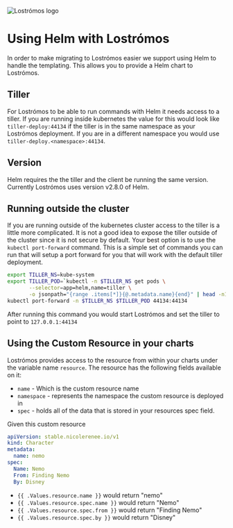 ![Lostrómos logo](images/logo.png)

# Using Helm with Lostrómos

In order to make migrating to Lostrómos easier we support using Helm to handle
the templating. This allows you to provide a Helm chart to Lostrómos.

## Tiller

For Lostrómos to be able to run commands with Helm it needs access to a tiller.
If you are running inside kubernetes the value for this would look like
`tiller-deploy:44134` if the tiller is in the same namespace as your Lostrómos
deployment. If you are in a different namespace you would use
`tiller-deploy.<namespace>:44134`.

## Version

Helm requires the the tiller and the client be running the same version.
Currently Lostrómos uses version v2.8.0 of Helm.

## Running outside the cluster

If you are running outside of the kubernetes cluster access to the tiller is a
little more complicated. It is not a good idea to expose the tiller outside of
the cluster since it is not secure by default. Your best option is to
use the `kubectl port-forward` command. This is a simple set of commands you can
run that will setup a port forward for you that will work with the default
tiller deployment.

```bash
export TILLER_NS=kube-system
export TILLER_POD=`kubectl -n $TILLER_NS get pods \
       --selector=app=helm,name=tiller \
       -o jsonpath="{range .items[*]}{@.metadata.name}{end}" | head -n1`
kubectl port-forward -n $TILLER_NS $TILLER_POD 44134:44134
```

After running this command you would start Lostrómos and set the tiller to point
to `127.0.0.1:44134`

## Using the Custom Resource in your charts

Lostrómos provides access to the resource from within your charts under the
variable name `resource`. The resource has the following fields available on it:

* `name` - Which is the custom resource name
* `namespace` - represents the namespace the custom resource is deployed in
* `spec` - holds all of the data that is stored in your resources spec field.

Given this custom resource

```yaml
apiVersion: stable.nicolerenee.io/v1
kind: Character
metadata:
  name: nemo
spec:
  Name: Nemo
  From: Finding Nemo
  By: Disney
```

* `{{ .Values.resource.name }}` would return "nemo"
* `{{ .Values.resource.spec.name }}` would return "Nemo"
* `{{ .Values.resource.spec.from }}` would return "Finding Nemo"
* `{{ .Values.resource.spec.by }}` would return "Disney"
